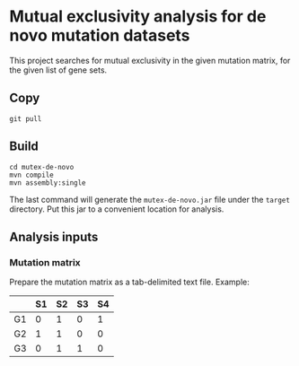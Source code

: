 # Mutual exclusivity analysis for de novo mutation datasets

This project searches for mutual exclusivity in the given mutation matrix, for the given list of gene sets.

## Copy

```
git pull 
```

## Build

```
cd mutex-de-novo
mvn compile
mvn assembly:single
```
The last command will generate the `mutex-de-novo.jar` file under the `target` directory. Put this jar to a convenient location for analysis.

## Analysis inputs

### Mutation matrix

Prepare the mutation matrix as a tab-delimited text file. Example:

|  |S1|S2|S3|S4
|---|---|---|---|---|
|G1|0 |1 |0 |1
|G2|1 |1 |0 |0
|G3|0 |1 |1 |0
